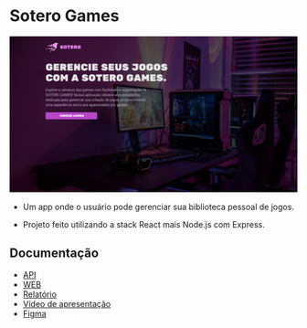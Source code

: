# Sotero Games

![Sotero Games](./.github/cover.jpg)

- Um app onde o usuário pode gerenciar sua biblioteca pessoal de jogos.

- Projeto feito utilizando a stack React mais Node.js com Express.

## Documentação

- [API](./src/api/README.md)
- [WEB](./src/web/README.md)
- [Relatório](./relatorio/relatorio.pdf)
- [Vídeo de apresentação](./video/)
- [Figma](https://www.figma.com/file/UrSUW7Wfc2rfLQOlILl1pn/Sotero-Games?type=design&node-id=0%3A1&mode=design&t=HZ9u4ve58qHkOJiF-1)
